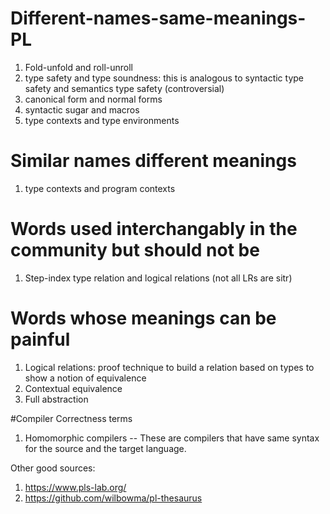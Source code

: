 # Different-names-same-meanings-PL

1. Fold-unfold and roll-unroll
2. type safety and type soundness: this is analogous to syntactic type safety and semantics type safety (controversial)
3. canonical form and normal forms
4. syntactic sugar and macros
5. type contexts and type environments


# Similar names different meanings
1. type contexts and program contexts

# Words used interchangably in the community but should not be
1. Step-index type relation and logical relations (not all LRs are sitr)



# Words whose meanings can be painful
1. Logical relations: proof technique to build a relation based on types to show a notion of equivalence
2. Contextual equivalence
3. Full abstraction


#Compiler Correctness terms
1. Homomorphic compilers -- These are compilers that have same syntax for the source and the target language. 

Other good sources:
1. https://www.pls-lab.org/
2. https://github.com/wilbowma/pl-thesaurus


